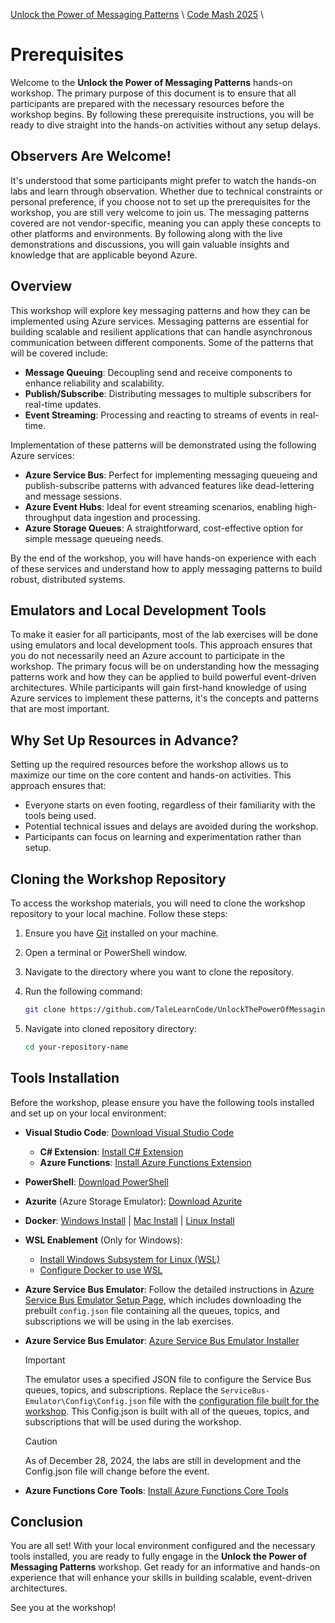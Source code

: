 [Unlock the Power of Messaging Patterns](https://github.com/TaleLearnCode/UnlockThePowerOfMessagingPatterns) \ [Code Mash 2025](https://github.com/TaleLearnCode/UnlockThePowerOfMessagingPatterns-CodeMash) \

# Prerequisites

Welcome to the **Unlock the Power of Messaging Patterns** hands-on workshop. The primary purpose of this document is to ensure that all participants are prepared with the necessary resources before the workshop begins. By following these prerequisite instructions, you will be ready to dive straight into the hands-on activities without any setup delays.

## Observers Are Welcome!

It's understood that some participants might prefer to watch the hands-on labs and learn through observation. Whether due to technical constraints or personal preference, if you choose not to set up the prerequisites for the workshop, you are still very welcome to join us. The messaging patterns covered are not vendor-specific, meaning you can apply these concepts to other platforms and environments. By following along with the live demonstrations and discussions, you will gain valuable insights and knowledge that are applicable beyond Azure.

## Overview

This workshop will explore key messaging patterns and how they can be implemented using Azure services. Messaging patterns are essential for building scalable and resilient applications that can handle asynchronous communication between different components. Some of the patterns that will be covered include:

- **Message Queuing**: Decoupling send and receive components to enhance reliability and scalability.
- **Publish/Subscribe**: Distributing messages to multiple subscribers for real-time updates.
- **Event Streaming**: Processing and reacting to streams of events in real-time.

Implementation of these patterns will be demonstrated using the following Azure services:

- **Azure Service Bus**: Perfect for implementing messaging queueing and publish-subscribe patterns with advanced features like dead-lettering and message sessions.
- **Azure Event Hubs**: Ideal for event streaming scenarios, enabling high-throughput data ingestion and processing.
- **Azure Storage Queues**: A straightforward, cost-effective option for simple message queueing needs.

By the end of the workshop, you will have hands-on experience with each of these services and understand how to apply messaging patterns to build robust, distributed systems.

## Emulators and Local Development Tools

To make it easier for all participants, most of the lab exercises will be done using emulators and local development tools. This approach ensures that you do not necessarily need an Azure account to participate in the workshop. The primary focus will be on understanding how the messaging patterns work and how they can be applied to build powerful event-driven architectures. While participants will gain first-hand knowledge of using Azure services to implement these patterns, it's the concepts and patterns that are most important.

## Why Set Up Resources in Advance?

Setting up the required resources before the workshop allows us to maximize our time on the core content and hands-on activities. This approach ensures that:

- Everyone starts on even footing, regardless of their familiarity with the tools being used.
- Potential technical issues and delays are avoided during the workshop.
- Participants can focus on learning and experimentation rather than setup.

## Cloning the Workshop Repository

To access the workshop materials, you will need to clone the workshop repository to your local machine. Follow these steps:

1. Ensure you have [Git](https://git-scm.com/) installed on your machine.

2. Open a terminal or PowerShell window.

3. Navigate to the directory where you want to clone the repository.

4. Run the following command:

   ```bash
   git clone https://github.com/TaleLearnCode/UnlockThePowerOfMessagingPatterns-CodeMash.git
   ```

5. Navigate into cloned repository directory:

   ```bash
   cd your-repository-name
   ```

## Tools Installation

Before the workshop, please ensure you have the following tools installed and set up on your local environment:

- **Visual Studio Code**: [Download Visual Studio Code](https://code.visualstudio.com/)
  
  - **C# Extension**: [Install C# Extension](https://marketplace.visualstudio.com/items?itemName=ms-dotnettools.csharp)
  - **Azure Functions**: [Install Azure Functions Extension](https://marketplace.visualstudio.com/items?itemName=ms-azuretools.vscode-azurefunctions)
  
- **PowerShell**: [Download PowerShell](https://docs.microsoft.com/en-us/powershell/scripting/install/installing-powershell)

- **Azurite** (Azure Storage Emulator): [Download Azurite](https://docs.microsoft.com/en-us/azure/storage/common/storage-use-azurite)

- **Docker**: [Windows Install](https://docs.docker.com/desktop/setup/install/windows-install/) | [Mac Install](https://docs.docker.com/desktop/setup/install/mac-install/) | [Linux Install](https://docs.docker.com/desktop/setup/install/linux/)

- **WSL Enablement** (Only for Windows):

  - [Install Windows Subsystem for Linux (WSL)](https://learn.microsoft.com/en-us/windows/wsl/install)
  - [Configure Docker to use WSL](https://docs.docker.com/desktop/features/wsl/#:~:text=Turn%20on%20Docker%20Desktop%20WSL%202%201%20Download,engine%20..%20...%206%20Select%20Apply%20%26%20Restart.)

- **Azure Service Bus Emulator**: Follow the detailed instructions in [Azure Service Bus Emulator Setup Page](your-setup-page-link-here), which includes downloading the prebuilt `config.json` file containing all the queues, topics, and subscriptions we will be using in the lab exercises.

- **Azure Service Bus Emulator**: [Azure Service Bus Emulator Installer](https://github.com/Azure/azure-service-bus-emulator-installer)

  > [!IMPORTANT]
  >
  > The emulator uses a specified JSON file to configure the Service Bus queues, topics, and subscriptions. Replace the `ServiceBus-Emulator\Config\Config.json` file with the [configuration file built for the workshop](config.json). This Config.json is built with all of the queues, topics, and subscriptions that will be used during the workshop.

  > [!CAUTION]
  >
  > As of December 28, 2024, the labs are still in development and the Config.json file will change before the event.

- **Azure Functions Core Tools**: [Install Azure Functions Core Tools](https://docs.microsoft.com/en-us/azure/azure-functions/functions-run-local)

## Conclusion

You are all set! With your local environment configured and the necessary tools installed, you are ready to fully engage in the **Unlock the Power of Messaging Patterns** workshop. Get ready for an informative and hands-on experience that will enhance your skills in building scalable, event-driven architectures.

See you at the workshop!